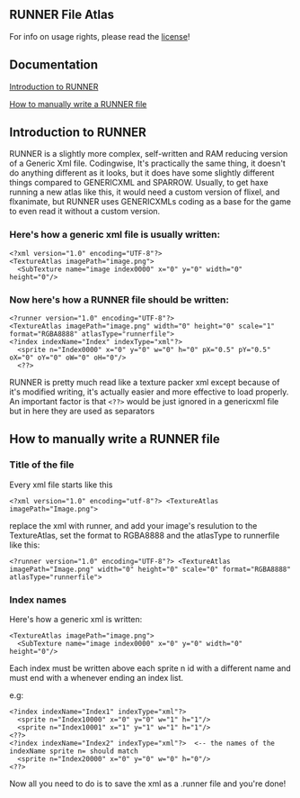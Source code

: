 ## RUNNER File Atlas
For info on usage rights, please read the [license](LICENSE)!

## Documentation
[Introduction to RUNNER](#introduction-to-runner)

[How to manually write a RUNNER file](#how-to-manually-write-a-runner-file)

## Introduction to RUNNER
RUNNER is a slightly more complex, self-written and RAM reducing version of a Generic Xml file. Codingwise, It's practically the same thing, it doesn't do anything different as it looks, but it does have some slightly different things compared to GENERICXML and SPARROW. Usually, to get haxe running a new atlas like this, it would need a custom version of flixel, and flxanimate, but RUNNER uses GENERICXMLs coding as a base for the game to even read it without a custom version.

### Here's how a generic xml file is usually written:

```
<?xml version="1.0" encoding="UTF-8"?>
<TextureAtlas imagePath="image.png">
  <SubTexture name="image index0000" x="0" y="0" width="0" height="0"/>
```

### Now here's how a RUNNER file should be written:

```
<?runner version="1.0" encoding="UTF-8"?>
<TextureAtlas imagePath="image.png" width="0" height="0" scale="1" format="RGBA8888" atlasType="runnerfile">
<?index indexName="Index" indexType="xml"?>
  <sprite n="Index0000" x="0" y="0" w="0" h="0" pX="0.5" pY="0.5" oX="0" oY="0" oW="0" oH="0"/>
  <??>
 ```

RUNNER is pretty much read like a texture packer xml except because of it's modified writing, it's actually easier and more effective to load properly. An important factor is that `<??>` would be just ignored in a genericxml file but in here they are used as separators

## How to manually write a RUNNER file
### Title of the file

Every xml file starts like this

``<?xml version="1.0" encoding="utf-8"?>
<TextureAtlas imagePath="Image.png">``

replace the xml with runner, and add your image's resulution to the TextureAtlas, set the format to RGBA8888 and the atlasType to runnerfile
like this:

``<?runner version="1.0" encoding="UTF-8"?>
<TextureAtlas imagePath="Image.png" width="0" height="0" scale="0" format="RGBA8888" atlasType="runnerfile">``

### Index names

Here's how a generic xml is written:
```
<TextureAtlas imagePath="image.png">
  <SubTexture name="image index0000" x="0" y="0" width="0" height="0"/>
 ```

Each index must be written above each sprite n id with a different name and must end with a <??> whenever ending an index list.

e.g:
```
<?index indexName="Index1" indexType="xml"?>
  <sprite n="Index10000" x="0" y="0" w="1" h="1"/>
  <sprite n="Index10001" x="1" y="1" w="1" h="1"/>
<??>
<?index indexName="Index2" indexType="xml"?>  <-- the names of the indexName sprite n= should match
  <sprite n="Index20000" x="0" y="0" w="0" h="0"/>
<??>
```

Now all you need to do is to save the xml as a .runner file and you're done!

